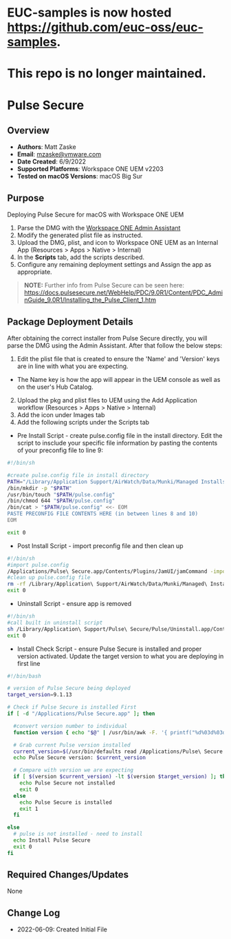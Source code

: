 # EUC-samples is now hosted https://github.com/euc-oss/euc-samples.
# This repo is no longer maintained.

# Pulse Secure

## Overview

- **Authors**: Matt Zaske
- **Email**: mzaske@vmware.com
- **Date Created**: 6/9/2022
- **Supported Platforms**: Workspace ONE UEM v2203
- **Tested on macOS Versions**: macOS Big Sur

## Purpose

Deploying Pulse Secure for macOS with Workspace ONE UEM

1) Parse the DMG with the [Workspace ONE Admin Assistant](https://awagent.com/AdminAssistant/VMwareAirWatchAdminAssistant.dmg)
2) Modify the generated plist file as instructed.
3) Upload the DMG, plist, and icon to Workspace ONE UEM as an Internal App (Resources > Apps > Native > Internal)
4) In the __Scripts__ tab, add the scripts described.
5) Configure any remaining deployment settings and Assign the app as appropriate.

  > **NOTE:** Further info from Pulse Secure can be seen here: https://docs.pulsesecure.net/WebHelp/PDC/9.0R1/Content/PDC_AdminGuide_9.0R1/Installing_the_Pulse_Client_1.htm

## Package Deployment Details

After obtaining the correct installer from Pulse Secure directly, you will parse the DMG using the Admin Assistant. After that follow the below steps:
1) Edit the plist file that is created to ensure the 'Name' and 'Version' keys are in line with what you are expecting.
  * The Name key is how the app will appear in the UEM console as well as on the user's Hub Catalog.
2) Upload the pkg and plist files to UEM using the Add Application workflow (Resources > Apps > Native > Internal)
3) Add the icon under Images tab
4) Add the following scripts under the Scripts tab
  * Pre Install Script - create pulse.config file in the install directory. Edit the script to insclude your specific file information by pasting the contents of your preconfig file to line 9:
  ```BASH
  #!/bin/sh

  #create pulse.config file in install directory
  PATH="/Library/Application Support/AirWatch/Data/Munki/Managed Installs/Cache"
  /bin/mkdir -p "$PATH"
  /usr/bin/touch "$PATH/pulse.config"
  /bin/chmod 644 "$PATH/pulse.config"
  /bin/cat > "$PATH/pulse.config" <<- EOM
  PASTE PRECONFIG FILE CONTENTS HERE (in between lines 8 and 10)
  EOM

  exit 0
  ```
  * Post Install Script - import preconfig file and then clean up
  ```BASH
  #!/bin/sh
  #import pulse.config
  /Applications/Pulse\ Secure.app/Contents/Plugins/JamUI/jamCommand -importfile /Library/Application\ Support/AirWatch/Data/Munki/Managed\ Installs/Cache/pulse.config
  #clean up pulse.config file
  rm -rf /Library/Application\ Support/AirWatch/Data/Munki/Managed\ Installs/Cache/customer.json
  exit 0
  ```
  * Uninstall Script - ensure app is removed
  ```BASH
  #!/bin/sh
  #call built in uninstall script
  sh /Library/Application\ Support/Pulse\ Secure/Pulse/Uninstall.app/Contents/Resources/uninstall.sh
  exit 0
  ```
  * Install Check Script - ensure Pulse Secure is installed and proper version activated. Update the target version to what you are deploying in first line
  ```BASH
  #!/bin/bash

  # version of Pulse Secure being deployed
  target_version=9.1.13

  # Check if Pulse Secure is installed First
  if [ -d "/Applications/Pulse Secure.app" ]; then

    #convert version number to individual
    function version { echo "$@" | /usr/bin/awk -F. '{ printf("%d%03d%03d%03d\n", $1,$2,$3,$4); }'; }

    # Grab current Pulse version installed
    current_version=$(/usr/bin/defaults read /Applications/Pulse\ Secure.app/Contents/Info.plist CFBundleShortVersionString)
    echo Pulse Secure version: $current_version

    # Compare with version we are expecting
    if [ $(version $current_version) -lt $(version $target_version) ]; then
      echo Pulse Secure not installed
      exit 0
    else
      echo Pulse Secure is installed
      exit 1
    fi

  else
    # pulse is not installed - need to install
    echo Install Pulse Secure
    exit 0
  fi
  ```

## Required Changes/Updates

None

## Change Log

- 2022-06-09: Created Initial File
